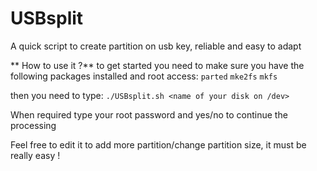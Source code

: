 # USBsplit
A quick script to create partition on usb key, reliable and easy to adapt

** How to use it ?**
to get started you need to make sure you have the following packages installed and root access:
`parted` `mke2fs` `mkfs`

then you need to type:
`./USBsplit.sh <name of your disk on /dev>`

When required type your root password and yes/no to continue the processing

Feel free to edit it to add more partition/change partition size, it must be really easy !
